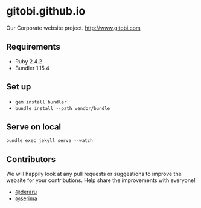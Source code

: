 # gitobi.github.io

Our Corporate website project. http://www.gitobi.com

## Requirements

- Ruby 2.4.2
- Bundler 1.15.4

## Set up

- `gem install bundler`
- `bundle install --path vendor/bundle`

## Serve on local

```
bundle exec jekyll serve --watch
```

## Contributors

We will happily look at any pull requests or suggestions to improve the website for your contributions. Help share the improvements with everyone!

* [@deraru](https://github.com/deraru)
* [@serima](https://github.com/serima)
